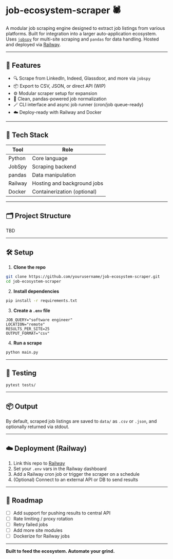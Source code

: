 # job-ecosystem-scraper 🕷️

A modular job scraping engine designed to extract job listings from various platforms. Built for integration into a larger auto-application ecosystem. Uses [`jobspy`](https://github.com/jackdbd/jobspy) for multi-site scraping and `pandas` for data handling. Hosted and deployed via [Railway](https://railway.app/).

---

## 🚀 Features

- 🔍 Scrape from LinkedIn, Indeed, Glassdoor, and more via `jobspy`
- 📦 Export to CSV, JSON, or direct API (WIP)
- ⚙️ Modular scraper setup for expansion
- 🧠 Clean, pandas-powered job normalization
- 🪄 CLI interface and async job runner (cron/job queue-ready)
- ☁️ Deploy-ready with Railway and Docker

---

## 🧱 Tech Stack

| Tool     | Role                          |
|----------|-------------------------------|
| Python   | Core language                  |
| JobSpy   | Scraping backend               |
| pandas   | Data manipulation              |
| Railway  | Hosting and background jobs    |
| Docker   | Containerization (optional)    |

---

## 🗂️ Project Structure
TBD

---

## 🛠️ Setup

1. **Clone the repo**

```bash
git clone https://github.com/yourusername/job-ecosystem-scraper.git
cd job-ecosystem-scraper
```

2. **Install dependencies**

```bash
pip install -r requirements.txt
```

3. **Create a `.env` file**

```env
JOB_QUERY="software engineer"
LOCATION="remote"
RESULTS_PER_SITE=25
OUTPUT_FORMAT="csv"
```

4. **Run a scrape**

```bash
python main.py
```

---

## 🧪 Testing

```bash
pytest tests/
```

---

## 📦 Output

By default, scraped job listings are saved to `data/` as `.csv` or `.json`, and optionally returned via stdout.

---

## ☁️ Deployment (Railway)

1. Link this repo to [Railway](https://railway.app/)
2. Set your `.env` vars in the Railway dashboard
3. Add a Railway cron job or trigger the scraper on a schedule
4. (Optional) Connect to an external API or DB to send results

---

## 📌 Roadmap

- [ ] Add support for pushing results to central API
- [ ] Rate limiting / proxy rotation
- [ ] Retry failed jobs
- [ ] Add more site modules
- [ ] Dockerize for Railway jobs

---

**Built to feed the ecosystem. Automate your grind.**
